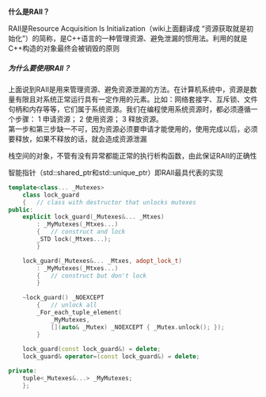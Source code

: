 **什么是RAII？**

RAII是Resource Acquisition Is Initialization（wiki上面翻译成 “资源获取就是初始化”）的简称，是C++语言的一种管理资源、避免泄漏的惯用法。利用的就是C++构造的对象最终会被销毁的原则



##### 为什么要使用RAII？

上面说到RAII是用来管理资源、避免资源泄漏的方法。在计算机系统中，资源是数量有限且对系统正常运行具有一定作用的元素。比如：网络套接字、互斥锁、文件句柄和内存等等，它们属于系统资源。我们在编程使用系统资源时，都必须遵循一个步骤：
1 申请资源；
2 使用资源；
3 释放资源。  
第一步和第三步缺一不可，因为资源必须要申请才能使用的，使用完成以后，必须要释放，如果不释放的话，就会造成资源泄漏

栈空间的对象，不管有没有异常都能正常的执行析构函数，由此保证RAII的正确性



智能指针（std::shared_ptr和std::unique_ptr）即RAII最具代表的实现



```c++
template<class... _Mutexes>
	class lock_guard
	{	// class with destructor that unlocks mutexes
public:
	explicit lock_guard(_Mutexes&... _Mtxes)
		: _MyMutexes(_Mtxes...)
		{	// construct and lock
		_STD lock(_Mtxes...);
		}

	lock_guard(_Mutexes&... _Mtxes, adopt_lock_t)
		: _MyMutexes(_Mtxes...)
		{	// construct but don't lock
		}
	 
	~lock_guard() _NOEXCEPT
		{	// unlock all
		_For_each_tuple_element(
			_MyMutexes,
			[](auto& _Mutex) _NOEXCEPT { _Mutex.unlock(); });
		}
	 
	lock_guard(const lock_guard&) = delete;
	lock_guard& operator=(const lock_guard&) = delete;

private:
	tuple<_Mutexes&...> _MyMutexes;
	};

```

